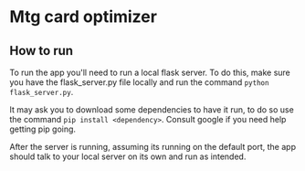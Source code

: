 # Mtg card optimizer

## How to run
To run the app you'll need to run a local flask server. To do this, make sure you have the flask_server.py file locally and run the command `python flask_server.py`.

It may ask you to download some dependencies to have it run, to do so use the command `pip install <dependency>`. Consult google if you need help getting pip going.

After the server is running, assuming its running on the default port, the app should talk to your local server on its own and run as intended.
